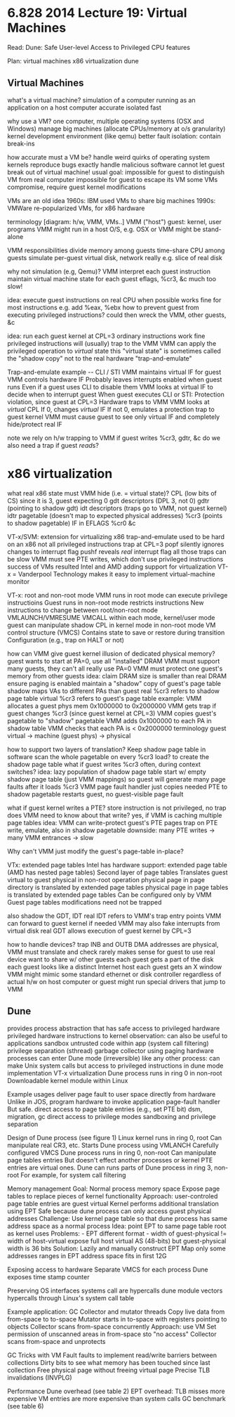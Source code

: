 6.828 2014 Lecture 19: Virtual Machines
==

Read: Dune: Safe User-level Access to Privileged CPU features

Plan:
  virtual machines
  x86 virtualization
  dune

Virtual Machines
---

what's a virtual machine?
  simulation of a computer
  running as an application on a host computer
  accurate
  isolated
  fast

why use a VM?
  one computer, multiple operating systems (OSX and Windows)
  manage big machines (allocate CPUs/memory at o/s granularity)
  kernel development environment (like qemu)
  better fault isolation: contain break-ins

how accurate must a VM be?
  handle weird quirks of operating system kernels
  reproduce bugs exactly
  handle malicious software
    cannot let guest break out of virtual machine!
  usual goal:
    impossible for guest to distinguish VM from real computer
    impossible for guest to escape its VM
  some VMs compromise, require guest kernel modifications

VMs are an old idea
  1960s: IBM used VMs to share big machines
  1990s: VMWare re-popularized VMs, for x86 hardware

terminology
  [diagram: h/w, VMM, VMs..]
  VMM ("host")
  guest: kernel, user programs
  VMM might run in a host O/S, e.g. OSX
    or VMM might be stand-alone

VMM responsibilities
  divide memory among guests
  time-share CPU among guests
  simulate per-guest virtual disk, network
    really e.g. slice of real disk

why not simulation (e.g, Qemu)?
  VMM interpret each guest instruction
  maintain virtual machine state for each guest
    eflags, %cr3, &c
  much too slow!

idea: execute guest instructions on real CPU when possible
  works fine for most instructions
  e.g. add %eax, %ebx
  how to prevent guest from executing privileged instructions?
    could then wreck the VMM, other guests, &c

idea: run each guest kernel at CPL=3
  ordinary instructions work fine
  privileged instructions will (usually) trap to the VMM
  VMM can apply the privileged operation to *virtual* state
    this "virtual state" is sometimes called the "shadow copy"
    not to the real hardware
  "trap-and-emulate"

Trap-and-emulate example -- CLI / STI
  VMM maintains virtual IF for guest
  VMM controls hardware IF
    Probably leaves interrupts enabled when guest runs
    Even if a guest uses CLI to disable them
  VMM looks at virtual IF to decide when to interrupt guest
  When guest executes CLI or STI:
    Protection violation, since guest at CPL=3
    Hardware traps to VMM
    VMM looks at *virtual* CPL
      If 0, changes *virtual* IF
      If not 0, emulates a protection trap to guest kernel
  VMM must cause guest to see only virtual IF
    and completely hide/protect real IF

note we rely on h/w trapping to VMM if guest writes %cr3, gdtr, &c
  do we also need a trap if guest *read*s?

x86 virtualization
===

what real x86 state must VMM hide (i.e. = virtual state)?
  CPL (low bits of CS) since it is 3, guest expecting 0
  gdt descriptors (DPL 3, not 0)
  gdtr (pointing to shadow gdt)
  idt descriptors (traps go to VMM, not guest kernel)
  idtr
  pagetable (doesn't map to expected physical addresses)
  %cr3 (points to shadow pagetable)
  IF in EFLAGS
  %cr0 &c

VT-x/SVM: extension for virtualizing x86
  trap-and-emulate used to be hard on an x86
    not all privileged instructions trap at CPL=3
      popf silently ignores changes to interrupt flag
      pushf reveals *real* interrupt flag
      all those traps can be slow
    VMM must see PTE writes, which don't use privileged instructions
  success of VMs resulted Intel and AMD adding support for virtualization
    VT-x = Vanderpool Technology
  makes it easy to implement virtual-machine monitor

VT-x: root and non-root mode
  VMM runs in root mode
    can execute privilege instructioins
  Guest runs in non-root mode
    restricts instructions
  New instructions to change between root/non-root mode
    VMLAUNCH/VMRESUME
	VMCALL
	within each mode, kernel/user mode
	  guest can manipulate shadow CPL in kernel mode in non-root mode
  VM control structure (VMCS)
    Contains state to save or restore during transition
    Configuration (e.g., trap on HALT or not)

how can VMM give guest kernel illusion of dedicated physical memory?
  guest wants to start at PA=0, use all "installed" DRAM
  VMM must support many guests, they can't all really use PA=0
  VMM must protect one guest's memory from other guests
  idea:
    claim DRAM size is smaller than real DRAM
    ensure paging is enabled
    maintain a "shadow" copy of guest's page table
    shadow maps VAs to different PAs than guest
    real %cr3 refers to shadow page table
    virtual %cr3 refers to guest's page table
  example:
    VMM allocates a guest phys mem 0x1000000 to 0x2000000
    VMM gets trap if guest changes %cr3 (since guest kernel at CPL=3)
    VMM copies guest's pagetable to "shadow" pagetable
    VMM adds 0x1000000 to each PA in shadow table
    VMM checks that each PA is < 0x2000000
  terminology
     guest virtual -> machine (guest phys) -> physical
	 
how to support two layers of translation?
  Keep shadow page table in software
  scan the whole pagetable on every %cr3 load?
    to create the shadow page table
  what if guest writes %cr3 often, during context switches?
    idea: lazy population of shadow page table
    start w/ empty shadow page table (just VMM mappings)
    so guest will generate many page faults after it loads %cr3
    VMM page fault handler just copies needed PTE to shadow pagetable
   restarts guest, no guest-visible page fault

what if guest kernel writes a PTE?
  store instruction is not privileged, no trap
  does VMM need to know about that write?
    yes, if VMM is caching multiple page tables
  idea: VMM can write-protect guest's PTE pages
  trap on PTE write, emulate, also in shadow pagetable
    downside: many PTE writes -> many VMM entrances -> slow

Why can't VMM just modify the guest's page-table in-place?

VTx: extended page tables
  Intel has hardware support: extended page table  (AMD has nested page tables)
    Second layer of page tables
  Translates guest virtual to guest physical in non-root operation
    physical page in page directory is translated by extended page tables
	physical page in page tables is translated by extended page tables
  Can be configured only by VMM
  Guest page tables modifications need not be trapped

also shadow the GDT, IDT
  real IDT refers to VMM's trap entry points
    VMM can forward to guest kernel if needed
    VMM may also fake interrupts from virtual disk
  real GDT allows execution of guest kernel by CPL=3

how to handle devices?
  trap INB and OUTB
  DMA addresses are physical, VMM must translate and check
  rarely makes sense for guest to use real device
    want to share w/ other guests
    each guest gets a part of the disk
    each guest looks like a distinct Internet host
    each guest gets an X window
  VMM might mimic some standard ethernet or disk controller
    regardless of actual h/w on host computer
  or guest might run special drivers that jump to VMM


Dune
--

provides process abstraction that has safe access to privileged hardware
  privileged hardware instructions to kernel
  observation: can also be useful to applications
    sandbox untrusted code within app (system call filtering)
	privilege separation (sthread)
	garbage collector using paging hardware
  processes can enter Dune mode (irreversible)
    like any other process: can make Unix system calls
	but access to privileged instructions in dune mode
  implementation
    VT-x virtualization
	  Dune process runs in ring 0 in non-root
    Downloadable kernel module within Linux 

Example usages
  deliver page fault to user space directly from hardware
    Unlike in JOS, program hardware to invoke application page-fault handler
	But safe.
  direct access to page table entries (e.g., set PTE bit)
    dsm, migration, gc
  direct access to privilege modes
    sandboxing and privilege separation

Design of Dune process (see figure 1)
  Linux kernel runs in ring 0, root
    Can manipulate real CR3, etc.
	Starts Dune process using VMLANCH
	  Carefully configured VMCS
  Dune process runs in ring 0, non-root
    Can manipulate page tables entries
	But doesn't effect another processes or kernel
	  PTE entries are virtual ones.
  Dune can runs parts of Dune process in ring 3, non-root
	For example, for system call filtering

Memory management
  Goal:
    Normal process memory space
	Expose page tables to replace pieces of kernel functionality
  Approach:
    user-controled page table entries are guest virtual
	Kernel performs additional translation using EPT
	Safe because dune process can only access guest physical addresses
  Challenge:
    Use kernel page table so that dune process has same address space as a normal process
    Idea: point EPT to same page table root as kernel uses
    Problems:
	- EPT different format
	- width of guest-physical != width of host-virtual
	  expose full host virtual AS (48-bits)
	  but guest-physical width is 36 bits
  Solution:
    Lazily and manually construct EPT
	Map only some addresses ranges in EPT
	  address space fits in first 12G

Exposing access to hardware
  Separate VMCS for each process
  Dune exposes time stamp counter
    
Preserving OS interfaces
  systems call are hypercalls
  dune module vectors hypercalls through Linux's system call table

Example application: GC
 Collector and mutator threads
   Copy live data from from-space to to-space
   Mutator starts in to-space with registers pointing to objects
   Collector scans from-space concurrently
  Approach: use VM
	Set permission of unscanned areas in from-space sto "no access"
	Collector scans from-space and unprotects
   
GC Tricks with VM
   Fault faults to implement read/write barriers between collections
   Dirty bits to see what memory has been touched since last collection
   Free physical page without freeing virtual page
   Precise TLB invalidations (INVPLG)

Performance
  Dune overhead (see table 2)
    EPT overhead: TLB misses more expensive
    VM entries are more expensive than system calls
  GC benchmark (see table 6)
    
  
  
  
